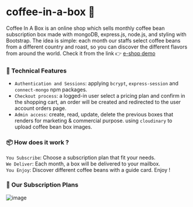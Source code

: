 # coffee-in-a-box 🎁
Coffee In A Box is an online shop which sells monthly coffee bean subscription box made with mongoDB, express.js, node.js, and styling with Bootstrap.
The idea is simple: each month our staffs select coffee beans from a different country and roast, so you can discover the different flavors from around the world. 
Check it from the link 👉 [e-shop demo](https://coffee-in-a-box.herokuapp.com/)

### 🔧 Technical Features
- `Authentication and Sessions`: applying `bcrypt`, `express-session` and `connect-mongo` npm packages.  
- `Checkout process`: a logged-in user select a pricing plan and confirm in the shopping cart, an order will be created and redirected to the user account orders page.  
- `Admin access`: create, read, update, delete the previous boxes that renders for marketing & commercial purpose. using `cloudinary` to upload coffee bean box images.

### 📦 How does it work ?
`You Subscribe`: Choose a subscription plan that fit your needs.  
`We Deliver`: Each month, a box will be delivered to your mailbox.  
`You Enjoy`: Discover different coffee beans with a guide card. Enjoy !  

### 🌱 Our Subscription Plans
![image](https://user-images.githubusercontent.com/77380159/189466118-a56a7255-29c5-4dfc-be40-5795ea522f74.png)
